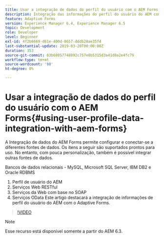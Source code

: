 ```yaml
---
title: Usar a integração de dados do perfil do usuário com o AEM Forms
description: Integração das informações do perfil do usuário do AEM com o Adaptive Forms
feature: Adaptive Forms
version: Experience Manager 6.4, Experience Manager 6.5
topic: Development
role: Developer
level: Beginner
exl-id: 4f2b6669-d61e-400d-8657-dddb28ae35f4
last-substantial-update: 2019-03-20T00:00:00Z
duration: 353
source-git-commit: 03b68057748892c757e0b5315d3a41d0a2e4fc79
workflow-type: tm+mt
source-wordcount: '98'
ht-degree: 0%

---
```


# Usar a integração de dados do perfil do usuário com o AEM Forms{#using-user-profile-data-integration-with-aem-forms}

A Integração de dados do AEM Forms permite configurar e conectar-se a diferentes fontes de dados. Os itens a seguir são suportados prontos para uso. No entanto, com pouca personalização, também é possível integrar outras fontes de dados.

Bancos de dados relacionais - MySQL, Microsoft SQL Server, IBM DB2 e Oracle RDBMS

1. Perfil de usuário do AEM
1. Serviços Web RESTful
1. Serviços da Web com base no SOAP
1. Serviços OData
Este artigo destacará a integração de informações de perfil do usuário do AEM com o Adaptive Forms.

>[!VIDEO](https://video.tv.adobe.com/v/17432?quality=12&learn=on)

>[!NOTE]
>
>Esse recurso está disponível somente a partir do AEM 6.3.
